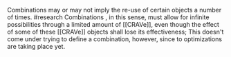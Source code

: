 Combinations may or may not imply the re-use of certain objects a number of times. #research
Combinations , in this sense, must allow for infinite possibilities through a limited amount of [[CRAVe]], even though the effect of some of these [[CRAVe]] objects shall lose its effectiveness; This doesn't come under trying to define a combination, however, since to optimizations are taking place yet. 
